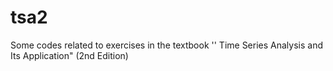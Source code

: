 # tsa2
Some codes related to exercises in the textbook '' Time Series Analysis and Its Application" (2nd Edition)
